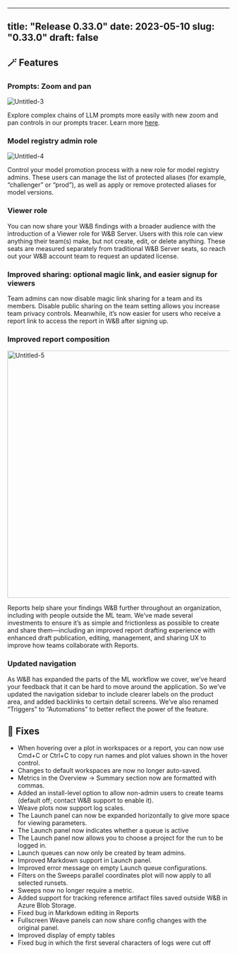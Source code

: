 
---
title: "Release 0.33.0"
date: 2023-05-10
slug: "0.33.0"
draft: false
---

## 🪄 Features

### Prompts: Zoom and pan

![Untitled-3](https://github.com/wandb/server/assets/97066933/c6580dff-f003-4767-86f2-ad26d40108fb)


Explore complex chains of LLM prompts more easily with new zoom and pan controls in our prompts tracer.   Learn more [here](https://docs.wandb.ai/guides/prompts#trace-timeline).

### Model registry admin role

![Untitled-4](https://github.com/wandb/server/assets/97066933/b0fc6389-b8a6-437a-91a3-a991e69bca0d)


Control your model promotion process with a new role for model registry admins.   These users can manage the list of protected aliases (for example, “challenger” or “prod”), as well as apply or remove protected aliases for model versions.

### Viewer role

You can now share your W&B findings with a broader audience with the introduction of a Viewer role for W&B Server.  Users with this role can view anything their team(s) make, but not create, edit, or delete anything.   These seats are measured separately from traditional W&B Server seats, so reach out your W&B account team to request an updated license.

### Improved sharing: optional magic link, and easier signup for viewers

Team admins can now disable magic link sharing for a team and its members.  Disable public sharing on the team setting allows you increase team privacy controls.  Meanwhile, it’s now easier for users who receive a report link to access the report in W&B after signing up.

### Improved report composition

<img width="561" alt="Untitled-5" src="https://github.com/wandb/server/assets/97066933/c2858fd5-d2f6-47e3-9e93-f8d048df4f59">


Reports help share your findings W&B further throughout an organization, including with people outside the ML team. We’ve made several investments to ensure it’s as simple and frictionless as possible to create and share them—including an improved report drafting experience with enhanced draft publication, editing, management, and sharing UX to improve how teams collaborate with Reports. 

### Updated navigation

As W&B has expanded the parts of the ML workflow we cover, we’ve heard your feedback that it can be hard to move around the application.   So we’ve updated the navigation sidebar to include clearer labels on the product area, and added backlinks to certain detail screens.   We’ve also renamed “Triggers” to “Automations” to better reflect the power of the feature.

## 🔨 Fixes

- When hovering over a plot in workspaces or a report, you can now use Cmd+C or Ctrl+C to copy run names and plot values shown in the hover control.
- Changes to default workspaces are now no longer auto-saved.
- Metrics in the Overview → Summary section now are formatted with commas.
- Added an install-level option to allow non-admin users to create teams (default off; contact W&B support to enable it).
- Weave plots now support log scales.
- The Launch panel can now be expanded horizontally to give more space for viewing parameters.
- The Launch panel now indicates whether a queue is active
- The Launch panel now allows you to choose a project for the run to be logged in.
- Launch queues can now only be created by team admins.
- Improved Markdown support in Launch panel.
- Improved error message on empty Launch queue configurations.
- Filters on the Sweeps parallel coordinates plot will now apply to all selected runsets.
- Sweeps now no longer require a metric.
- Added support for tracking reference artifact files saved outside W&B in Azure Blob Storage.
- Fixed bug in Markdown editing in Reports
- Fullscreen Weave panels can now share config changes with the original panel.
- Improved display of empty tables
- Fixed bug in which the first several characters of logs were cut off
